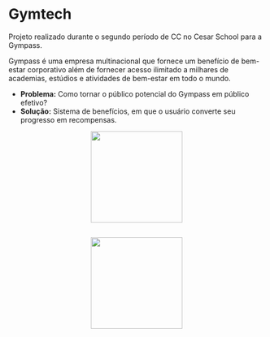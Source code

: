 # Gymtech

Projeto realizado durante o segundo período de CC no Cesar School para a Gympass.

Gympass é uma empresa multinacional que fornece um benefício de bem-estar corporativo além de fornecer acesso ilimitado a milhares de academias, estúdios e atividades de bem-estar em todo o mundo.
+ <strong>Problema:</strong> Como tornar o público potencial do Gympass em público efetivo?
+ <strong>Solução:</strong> Sistema de benefícios, em que o usuário converte seu progresso em
recompensas.


<div align="center">
<img src="https://blog.gympass.com/wp-content/uploads/2020/12/Madrid.png" width="180px"/>
</div>

##

<div align="center">
<img src="https://www.cesar.school/wp-content/uploads/2019/09/marca_cesar_school.png" width="180px"/>
</div>
